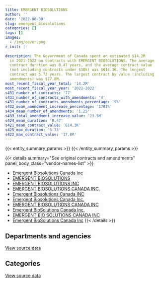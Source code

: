 ```yaml
---
title: EMERGENT BIOSOLUTIONS
author: ''
date: '2022-08-30'
slug: emergent_biosolutions
categories: []
tags: []
images:
  - /img/cover.png
r_init: |-
  
description: The Government of Canada spent an estimated $14.2M
  in 2021-2022 on contracts with EMERGENT BIOSOLUTIONS. The average
  contract duration was 0.47 years, and the average contract value
  (not including contracts under $10k) was $614.3K. The longest
  contract was 5.73 years. The largest contract by value (including
  amendments) was $17.8M.
most_recent_fiscal_year_total: '14.2M'
most_recent_fiscal_year_year: '2021-2022'
s431_number_of_contracts: '77'
s431_number_of_contracts_with_amendments: '4'
s431_number_of_contracts_amendments_percentage: '5%'
s432_mean_amendment_increase_percentage: '1781%'
s434_mean_number_of_amendments: '1.25'
s433_total_amendment_increase_value: '23.5M'
s424_mean_duration: '0.47'
s421_mean_contract_value: '614.3K'
s425_max_duration: '5.73'
s422_max_contract_value: '17.8M'
---
```


<script src="/rmarkdown-libs/htmlwidgets/htmlwidgets.js"></script>
<link href="/rmarkdown-libs/datatables-css/datatables-crosstalk.css" rel="stylesheet" />
<script src="/rmarkdown-libs/datatables-binding/datatables.js"></script>
<script src="/rmarkdown-libs/jquery/jquery-3.6.0.min.js"></script>
<link href="/rmarkdown-libs/dt-core-bootstrap/css/dataTables.bootstrap.min.css" rel="stylesheet" />
<link href="/rmarkdown-libs/dt-core-bootstrap/css/dataTables.bootstrap.extra.css" rel="stylesheet" />
<script src="/rmarkdown-libs/dt-core-bootstrap/js/jquery.dataTables.min.js"></script>
<script src="/rmarkdown-libs/dt-core-bootstrap/js/dataTables.bootstrap.min.js"></script>
<link href="/rmarkdown-libs/crosstalk/css/crosstalk.min.css" rel="stylesheet" />
<script src="/rmarkdown-libs/crosstalk/js/crosstalk.min.js"></script>
<script src="/rmarkdown-libs/htmlwidgets/htmlwidgets.js"></script>
<link href="/rmarkdown-libs/datatables-css/datatables-crosstalk.css" rel="stylesheet" />
<script src="/rmarkdown-libs/datatables-binding/datatables.js"></script>
<script src="/rmarkdown-libs/jquery/jquery-3.6.0.min.js"></script>
<link href="/rmarkdown-libs/dt-core-bootstrap/css/dataTables.bootstrap.min.css" rel="stylesheet" />
<link href="/rmarkdown-libs/dt-core-bootstrap/css/dataTables.bootstrap.extra.css" rel="stylesheet" />
<script src="/rmarkdown-libs/dt-core-bootstrap/js/jquery.dataTables.min.js"></script>
<script src="/rmarkdown-libs/dt-core-bootstrap/js/dataTables.bootstrap.min.js"></script>
<link href="/rmarkdown-libs/crosstalk/css/crosstalk.min.css" rel="stylesheet" />
<script src="/rmarkdown-libs/crosstalk/js/crosstalk.min.js"></script>

{{< entity_summary_params >}}
{{< /entity_summary_params >}}

{{< details summary="See original contracts and amendments" panel_body_class="vendor-names-list" >}}
- [Emergent Biosolutions Canada Inc](https://search.open.canada.ca/en/ct/?sort=contract_value_f%20desc&page=1&search_text=%22Emergent%20Biosolutions%20Canada%20Inc%22)
- [EMERGENT BIOSOLUTIONS](https://search.open.canada.ca/en/ct/?sort=contract_value_f%20desc&page=1&search_text=%22EMERGENT%20BIOSOLUTIONS%22)
- [EMERGENT BIOSOLUTIONS INC](https://search.open.canada.ca/en/ct/?sort=contract_value_f%20desc&page=1&search_text=%22EMERGENT%20BIOSOLUTIONS%20INC%22)
- [EMERGENT BIOSOLUTIONS CANADA INC.](https://search.open.canada.ca/en/ct/?sort=contract_value_f%20desc&page=1&search_text=%22EMERGENT%20BIOSOLUTIONS%20CANADA%20INC.%22)
- [Emergent Biosolutions Canada INC](https://search.open.canada.ca/en/ct/?sort=contract_value_f%20desc&page=1&search_text=%22Emergent%20Biosolutions%20Canada%20INC%22)
- [Emergent Biosolutions Canada Inc.](https://search.open.canada.ca/en/ct/?sort=contract_value_f%20desc&page=1&search_text=%22Emergent%20Biosolutions%20Canada%20Inc.%22)
- [EMERGENT BIOSOLUTIONS CANADA INC](https://search.open.canada.ca/en/ct/?sort=contract_value_f%20desc&page=1&search_text=%22EMERGENT%20BIOSOLUTIONS%20CANADA%20INC%22)
- [Emergent BioSolutions Canada Inc.](https://search.open.canada.ca/en/ct/?sort=contract_value_f%20desc&page=1&search_text=%22Emergent%20BioSolutions%20Canada%20Inc.%22)
- [EMERGENT BIO SOLUTIONS CANADA INC](https://search.open.canada.ca/en/ct/?sort=contract_value_f%20desc&page=1&search_text=%22EMERGENT%20BIO%20SOLUTIONS%20CANADA%20INC%22)
- [Emergent BioSolutions Canada Inc](https://search.open.canada.ca/en/ct/?sort=contract_value_f%20desc&page=1&search_text=%22Emergent%20BioSolutions%20Canada%20Inc%22)
{{< /details >}}

## Departments and agencies

<div id="htmlwidget-1" style="width:100%;height:auto;" class="datatables html-widget"></div>
<script type="application/json" data-for="htmlwidget-1">{"x":{"style":"bootstrap","filter":"none","vertical":false,"data":[["<a href=\"/departments/cbsa-asfc/\">Canada Border Services Agency<\/a>","<a href=\"/departments/csc-scc/\">Correctional Service of Canada<\/a>","<a href=\"/departments/dfo-mpo/\">Fisheries and Oceans Canada<\/a>","<a href=\"/departments/dnd-mdn/\">National Defence<\/a>","<a href=\"/departments/ec/\">Environment and Climate Change Canada<\/a>","<a href=\"/departments/isc-sac/\">Indigenous Services Canada<\/a>","<a href=\"/departments/phac-aspc/\">Public Health Agency of Canada<\/a>","<a href=\"/departments/rcmp-grc/\">Royal Canadian Mounted Police<\/a>"],[null,null,null,3746433.63,null,null,1589432.03,null],[null,null,null,3857599.36,null,null,1593786.64,null],[81638.13,null,35949,4296992.76,16712.77,692911.8,1727368.6,435022],[null,137632,23115,3717735.55,17940,5089060.96,3904227.16,1274615.19]],"container":"<table class=\"table table-striped table-hover row-border order-column display\">\n  <thead>\n    <tr>\n      <th>Department<\/th>\n      <th>2018-2019<\/th>\n      <th>2019-2020<\/th>\n      <th>2020-2021<\/th>\n      <th>2021-2022<\/th>\n    <\/tr>\n  <\/thead>\n<\/table>","options":{"order":[[4,"desc"]],"pageLength":10,"autoWidth":true,"columnDefs":[{"targets":1,"render":"function(data, type, row, meta) {\n    return type !== 'display' ? data : DTWidget.formatCurrency(data, \"$\", 2, 3, \",\", \".\", true, null);\n  }"},{"targets":2,"render":"function(data, type, row, meta) {\n    return type !== 'display' ? data : DTWidget.formatCurrency(data, \"$\", 2, 3, \",\", \".\", true, null);\n  }"},{"targets":3,"render":"function(data, type, row, meta) {\n    return type !== 'display' ? data : DTWidget.formatCurrency(data, \"$\", 2, 3, \",\", \".\", true, null);\n  }"},{"targets":4,"render":"function(data, type, row, meta) {\n    return type !== 'display' ? data : DTWidget.formatCurrency(data, \"$\", 2, 3, \",\", \".\", true, null);\n  }"},{"width":"16%","targets":[1,2,3,4]},{"className":"dt-right","targets":[1,2,3,4]}],"orderClasses":false}},"evals":["options.columnDefs.0.render","options.columnDefs.1.render","options.columnDefs.2.render","options.columnDefs.3.render"],"jsHooks":[]}</script>
<p class="text-right">
<a href="https://github.com/GoC-Spending/contracts-data/tree/main/data/out/vendors/emergent_biosolutions/summary_by_fiscal_year_by_department.csv" class="source-data-link btn btn-link">View source data</a>
</p>

## Categories

<div id="htmlwidget-2" style="width:100%;height:auto;" class="datatables html-widget"></div>
<script type="application/json" data-for="htmlwidget-2">{"x":{"style":"bootstrap","filter":"none","vertical":false,"data":[["<a href=\"/categories/medical/\">Medical<\/a>","<a href=\"/categories/industrial_products_and_services/\">Industrial products and services<\/a>"],[1775057.92,3560807.74],[1880822.62,3570563.38],[3217545.19,4069049.87],[9305787.92,4858537.94]],"container":"<table class=\"table table-striped table-hover row-border order-column display\">\n  <thead>\n    <tr>\n      <th>Category<\/th>\n      <th>2018-2019<\/th>\n      <th>2019-2020<\/th>\n      <th>2020-2021<\/th>\n      <th>2021-2022<\/th>\n    <\/tr>\n  <\/thead>\n<\/table>","options":{"order":[[4,"desc"]],"dom":"t","pageLength":30,"autoWidth":true,"columnDefs":[{"targets":1,"render":"function(data, type, row, meta) {\n    return type !== 'display' ? data : DTWidget.formatCurrency(data, \"$\", 2, 3, \",\", \".\", true, null);\n  }"},{"targets":2,"render":"function(data, type, row, meta) {\n    return type !== 'display' ? data : DTWidget.formatCurrency(data, \"$\", 2, 3, \",\", \".\", true, null);\n  }"},{"targets":3,"render":"function(data, type, row, meta) {\n    return type !== 'display' ? data : DTWidget.formatCurrency(data, \"$\", 2, 3, \",\", \".\", true, null);\n  }"},{"targets":4,"render":"function(data, type, row, meta) {\n    return type !== 'display' ? data : DTWidget.formatCurrency(data, \"$\", 2, 3, \",\", \".\", true, null);\n  }"},{"width":"16%","targets":[1,2,3,4]},{"className":"dt-right","targets":[1,2,3,4]}],"orderClasses":false,"lengthMenu":[10,25,30,50,100]}},"evals":["options.columnDefs.0.render","options.columnDefs.1.render","options.columnDefs.2.render","options.columnDefs.3.render"],"jsHooks":[]}</script>
<p class="text-right">
<a href="https://github.com/GoC-Spending/contracts-data/tree/main/data/out/vendors/emergent_biosolutions/summary_by_fiscal_year_by_category.csv" class="source-data-link btn btn-link">View source data</a>
</p>
